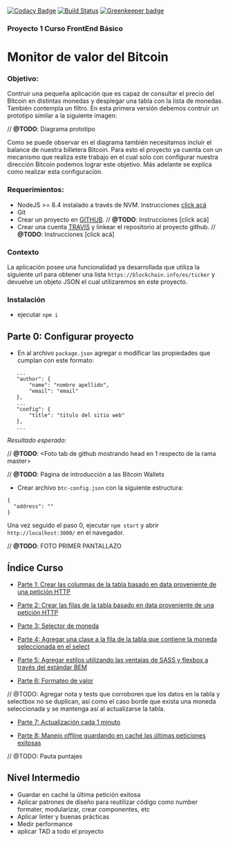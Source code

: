[![Codacy Badge](https://api.codacy.com/project/badge/Grade/cb0cb18f821f44d4b3cb85e4c51442e8)](https://app.codacy.com/app/gpincheiraa/bln-frontend-project1?utm_source=github.com&utm_medium=referral&utm_content=gpincheiraa/bln-frontend-project1&utm_campaign=badger)
[![Build Status](https://travis-ci.org/gpincheiraa/bln-frontend-project1.svg?branch=master)](https://travis-ci.org/gpincheiraa/bln-frontend-project1) 
[![Greenkeeper badge](https://badges.greenkeeper.io/gpincheiraa/bln-frontend-project1.svg)](https://greenkeeper.io/)

### Proyecto 1 Curso FrontEnd Básico

# Monitor de valor del Bitcoin

### Objetivo:
Contruir una pequeña aplicación que es capaz de consultar el precio del Bitcoin en distintas monedas y desplegar una tabla con la lista de monedas. También contempla un filtro. En esta primera versión debemos contruir un prototipo similar a la siguiente imagen:

// **@TODO**: Diagrama prototipo

Como se puede observar en el diagrama también necesitamos incluir el balance de nuestra billetera Bitcoin. Para esto el proyecto ya cuenta con un mecanismo que realiza este trabajo en el cual solo con configurar nuestra dirección Bitcoin podemos lograr este objetivo. Más adelante se explica como realizar esta configuración.

### Requerimientos:
- NodeJS >= 8.4 instalado a través de NVM. Instrucciones [click acá](docs/nvm-install.md)
- Git
- Crear un proyecto en [GITHUB](https://github.com). 
// **@TODO**: Instrucciones [click acá]
- Crear una cuenta [TRAVIS](https://travis-ci.org) y linkear el repositorio al proyecto github. 
// **@TODO**: Instrucciones [click acá]

### Contexto
La aplicación posee una funcionalidad ya desarrollada que utiliza la siguiente url para obtener una lista `https://blockchain.info/es/ticker` y devuelve un objeto JSON el cual utilizaremos en este proyecto.

### Instalación
- ejecutar `npm i`

## Parte 0: Configurar proyecto

- En al archivo `package.json` agregar o modificar las propiedades que cumplan con este formato:

 ```
    ...
    "author": {
        "name": "nombre apellido",
        "email": "email"
    },
    ...
    "config": {
        "title": "titulo del sitio web"
    },
    ...
 ```
*Resultado esperado:*

// **@TODO**: <Foto tab de github mostrando head en 1 respecto de la rama master>

// **@TODO**: Página de introducción a las Bitcoin Wallets
- Crear archivo `btc-config.json` con la siguiente estructura: 
```
{
  "address": ""
}
```
Una vez seguido el paso 0, ejecutar `npm start` y abrir `http://localhost:3000/` en el navegador.

//  **@TODO**: FOTO PRIMER PANTALLAZO

## Índice Curso

- [Parte 1: Crear las columnas de la tabla basado en data proveniente de una petición HTTP](docs/part1/part1.md)

- [Parte 2: Crear las filas de la tabla basado en data proveniente de una petición HTTP](docs/part2/part2.md)

- [Parte 3: Selector de moneda](docs/part3/part3.md)

- [Parte 4: Agregar una clase a la fila de la tabla que contiene la moneda seleccionada en el select](docs/part4/part4.md)

- [Parte 5: Agregar estilos utilizando las ventajas de SASS y flexbox a través del estándar BEM](docs/part5/part5.md)

- [Parte 6: Formateo de valor](docs/part6/part6.md)

// @TODO: Agregar nota y tests que corroboren que los datos en la tabla y selectbox no se duplican, así como el caso borde que exista una moneda seleccionada y se mantenga así al actualizarse la tabla.
- [Parte 7: Actualización cada 1 minuto](docs/part7/part7.md)

- [Parte 8: Manejo offline guardando en caché las últimas peticiones exitosas](docs/part8/part8.md)

// @TODO: Pauta puntajes

## Nivel Intermedio

- Guardar en caché la última petición exitosa
- Aplicar patrones de diseño para reutilizar código como number formater, modularizar, crear componentes, etc
- Aplicar linter y buenas prácticas
- Medir performance
- aplicar TAD a todo el proyecto
